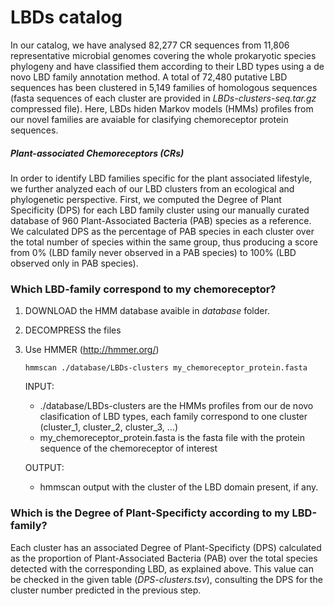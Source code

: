 # LBDs catalog

In our catalog, we have analysed 82,277 CR sequences from 11,806 representative microbial genomes covering the whole prokaryotic species phylogeny and have classified them according to their LBD types using a de novo LBD family annotation method. A total of 72,480 putative LBD sequences has been clustered in 5,149 families of homologous sequences (fasta sequences of each cluster are provided in *LBDs-clusters-seq.tar.gz* compressed file). Here, LBDs hiden Markov models (HMMs) profiles from our novel families are avaiable for clasifying chemoreceptor protein sequences.

##### Plant-associated Chemoreceptors (CRs)

In order to identify LBD families specific for the plant associated lifestyle, we further analyzed each of our LBD clusters from an ecological and phylogenetic perspective. First, we computed the Degree of Plant Specificity (DPS) for each LBD family cluster using our manually curated database of 960 Plant-Associated Bacteria (PAB) species as a reference. We calculated DPS as the percentage of PAB species in each cluster over the total number of species within the same group, thus producing a score from 0% (LBD family never observed in a PAB species) to 100% (LBD observed only in PAB species). 


### Which LBD-family correspond to my chemoreceptor?

1. DOWNLOAD the HMM database avaible in *database* folder. 
      

2. DECOMPRESS the files


3. Use HMMER (http://hmmer.org/)

      <pre><code>hmmscan ./database/LBDs-clusters my_chemoreceptor_protein.fasta</code></pre>
      
      INPUT:
      * ./database/LBDs-clusters are the HMMs profiles from our de novo clasification of LBD types, each family correspond to one cluster (cluster_1, cluster_2, cluster_3, ...)
      * my_chemoreceptor_protein.fasta is the fasta file with the protein sequence of the chemoreceptor of interest
       
      OUTPUT:
      * hmmscan output with the cluster of the LBD domain present, if any.
      
     

     
### Which is the Degree of Plant-Specificty according to my LBD-family?

Each cluster has an associated Degree of Plant-Specificty (DPS) calculated as the proportion of Plant-Associated Bacteria (PAB) over the total species detected with the corresponding LBD, as explained above. This value can be checked in the given table (*DPS-clusters.tsv*), consulting the DPS for the cluster number predicted in the previous step. 
